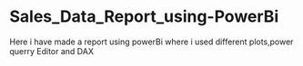 # Sales_Data_Report_using-PowerBi
Here i have made a report using powerBi where i used different plots,power querry Editor and DAX
